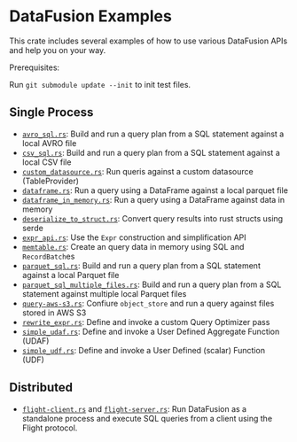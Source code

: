 <!---
  Licensed to the Apache Software Foundation (ASF) under one
  or more contributor license agreements.  See the NOTICE file
  distributed with this work for additional information
  regarding copyright ownership.  The ASF licenses this file
  to you under the Apache License, Version 2.0 (the
  "License"); you may not use this file except in compliance
  with the License.  You may obtain a copy of the License at

    http://www.apache.org/licenses/LICENSE-2.0

  Unless required by applicable law or agreed to in writing,
  software distributed under the License is distributed on an
  "AS IS" BASIS, WITHOUT WARRANTIES OR CONDITIONS OF ANY
  KIND, either express or implied.  See the License for the
  specific language governing permissions and limitations
  under the License.
-->

# DataFusion Examples

This crate includes several examples of how to use various DataFusion APIs and help you on your way.

Prerequisites:

Run `git submodule update --init` to init test files.

## Single Process

* [`avro_sql.rs`](examples/avro_sql.rs): Build and run a query plan from a SQL statement against a local AVRO file
* [`csv_sql.rs`](examples/csv_sql.rs): Build and run a query plan from a SQL statement against a local CSV file
* [`custom_datasource.rs`](examples/custom_datasource.rs): Run queris against a custom datasource (TableProvider)
* [`dataframe.rs`](examples/dataframe.rs): Run a query using a DataFrame against a local parquet file
* [`dataframe_in_memory.rs`](examples/dataframe_in_memory.rs): Run a query using a DataFrame against data in memory
* [`deserialize_to_struct.rs`](examples/deserialize_to_struct.rs): Convert query results into rust structs using serde
* [`expr_api.rs`](examples/expr_api.rs): Use the `Expr` construction and simplification API
* [`memtable.rs`](examples/memtable.rs): Create an query data in memory using SQL and `RecordBatch`es
* [`parquet_sql.rs`](examples/parquet_sql.rs): Build and run a query plan from a SQL statement against a local Parquet file
* [`parquet_sql_multiple_files.rs`](examples/parquet_sql_multiple_files.rs): Build and run a query plan from a SQL statement against multiple local Parquet files
* [`query-aws-s3.rs`](examples/query-aws-s3.rs): Confiure `object_store` and run a query against files stored in AWS S3
* [`rewrite_expr.rs`](examples/rewrite_expr.rs): Define and invoke a custom Query Optimizer pass
* [`simple_udaf.rs`](examples/simple_udaf.rs): Define and invoke a User Defined Aggregate Function (UDAF)
* [`simple_udf.rs`](examples/simple_udf.rs): Define and invoke a User Defined (scalar) Function (UDF)



## Distributed

* [`flight-client.rs`](examples/flight-client.rs) and [`flight-server.rs`](examples/flight-server.rs): Run DataFusion as a standalone process and execute SQL queries from a client using the Flight protocol.
